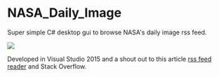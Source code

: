 # NASA_Daily_Image
Super simple C# desktop gui to browse NASA's daily image rss feed.

<img src=https://github.com/JohnAho/NASA_Daily_Image/blob/master/images/NASA_RSS_image_of_Day_reader.PNG></img>

Developed in Visual Studio 2015 and a shout out to this article <a href="http://geekswithblogs.net/MarkPearl/archive/2011/12/02/linq-to-xml-to-make-a-rss-feed-reader-in.aspx" >rss feed reader</a> and Stack Overflow.
